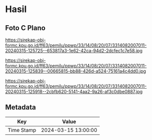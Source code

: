 # Hasil

## Foto C Plano

https://sirekap-obj-formc.kpu.go.id/ff63/pemilu/ppwp/33/14/08/20/07/3314082007011-20240315-125725--653817a3-1e62-42ca-94d2-2dcfec1c7e58.jpg

https://sirekap-obj-formc.kpu.go.id/ff63/pemilu/ppwp/33/14/08/20/07/3314082007011-20240315-125839--00665815-bb88-426d-a524-75161a4c4dd0.jpg

https://sirekap-obj-formc.kpu.go.id/ff63/pemilu/ppwp/33/14/08/20/07/3314082007011-20240315-125918--2cbfb620-5141-4aa2-9a26-af3c0dbe0887.jpg


## Metadata

| Key        | Value               |
| ---------- | ------------------- |
| Time Stamp | 2024-03-15 13:00:00 |




